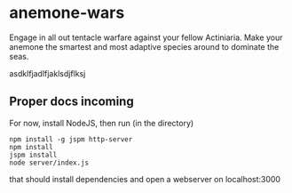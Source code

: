 # anemone-wars
Engage in all out tentacle warfare against your fellow Actiniaria. Make your anemone the smartest and most adaptive species around to dominate the seas.

asdklfjadlfjaklsdjflksj

## Proper docs incoming ##

For now, install NodeJS, then run (in the directory)
```
npm install -g jspm http-server
npm install
jspm install
node server/index.js
```

that should install dependencies and open a webserver on localhost:3000

